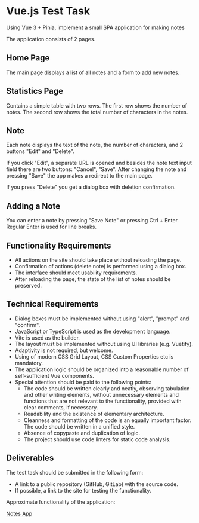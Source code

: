 # Vue.js Test Task

Using Vue 3 + Pinia, implement a small SPA application for making  notes

The application consists of 2 pages.

## Home Page

The main page displays a list of all notes and a form to add new notes. 

## Statistics Page

Contains a simple table with two rows. The first row shows the number of notes. The second row shows the total number of characters in the notes.

## Note

Each note displays the text of the note, the number of characters, and 2 buttons "Edit" and "Delete".

If you click "Edit", a separate URL is opened and besides the note text input field there are two buttons: "Cancel", "Save". After changing the note and pressing "Save" the app makes a redirect to the main page.

If you press "Delete" you get a dialog box with deletion confirmation.

## Adding a Note

You can enter a note by pressing "Save Note" or pressing Ctrl + Enter. Regular Enter is used for line breaks.

## Functionality Requirements

- All actions on the site should take place without reloading the page.
- Confirmation of actions (delete note) is performed using a dialog box.
- The interface should meet usability requirements.
- After reloading the page, the state of the list of notes should be preserved.

## Technical Requirements

- Dialog boxes must be implemented without using "alert", "prompt" and "confirm".
- JavaScript or TypeScript is used as the development language.
- Vite is used as the builder.
- The layout must be implemented without using UI libraries (e.g. Vuetify).
- Adaptivity is not required, but welcome.
- Using of modern CSS Grid Layout, CSS Custom Properties etc is mandatory.
- The application logic should be organized into a reasonable number of self-sufficient Vue components.
- Special attention should be paid to the following points:
	- The code should be written clearly and neatly, observing tabulation and other writing elements, without unnecessary elements and functions that are not relevant to the functionality, provided with clear comments, if necessary.
	- Readability and the existence of elementary architecture.
	- Cleanness and formatting of the code is an equally important factor. The code should be written in a unified style. 
	- Absence of copypaste and duplication of logic.
	- The project should use code linters for static code analysis.

## Deliverables

The test task should be submitted in the following form:

- A link to a public repository (GitHub, GitLab) with the source code.
- If possible, a link to the site for testing the functionality.

Approximate functionality of the application:

[Notes App](https://demo.kovtunos.pro/_vue/notes-app/#/)
